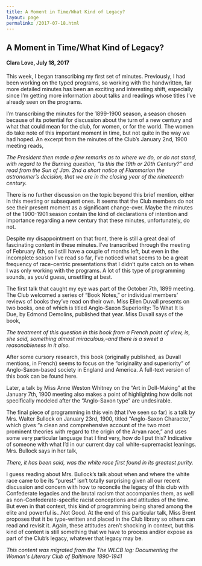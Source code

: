 ```yaml
---
title: A Moment in Time/What Kind of Legacy?
layout: page
permalink: /2017-07-18.html
---
```


## A Moment in Time/What Kind of Legacy?
#### Clara Love, July 18, 2017

This week, I began transcribing my first set of minutes. Previously, I had been working on the typed programs, so working with the handwritten, far more detailed minutes has been an exciting and interesting shift, especially since I’m getting more information about talks and readings whose titles I’ve already seen on the programs.

I’m transcribing the minutes for the 1899-1900 season, a season chosen because of its potential for discussion about the turn of a new century and what that could mean for the club, for women, or for the world. The women do take note of this important moment in time, but not quite in the way we had hoped. An excerpt from the minutes of the Club’s January 2nd, 1900 meeting reads,

*The President then made a few remarks as to where we do, or do not stand, with regard to the Burning question, “Is this the 19th or 20th Century?” and read from the Sun of Jan. 2nd a short notice of Flammarion the astronomer’s decision, that we are in the closing year of the nineteenth century.*

There is no further discussion on the topic beyond this brief mention, either in this meeting or subsequent ones. It seems that the Club members do not see their present moment as a significant change-over. Maybe the minutes of the 1900-1901 season contain the kind of declarations of intention and importance regarding a new century that these minutes, unfortunately, do not.

Despite my disappointment on that front, there is still a great deal of fascinating content in these minutes. I’ve transcribed through the meeting of February 6th, so I still have a couple of months left, but even in the incomplete season I’ve read so far, I’ve noticed what seems to be a great frequency of race-centric presentations that I didn’t quite catch on to when I was only working with the programs. A lot of this type of programming sounds, as you’d guess, unsettling at best.

The first talk that caught my eye was part of the October 7th, 1899 meeting. The Club welcomed a series of “Book Notes,” or individual members’ reviews of books they’ve read on their own. Miss Ellen Duvall presents on two books, one of which is titled Anglo-Saxon Superiority: To What It Is Due, by Edmond Demolins, published that year. Miss Duvall says of the book,

*The treatment of this question in this book from a French point of view, is, she said, something almost miraculous,–and there is a sweet a reasonableness in it also.*

After some cursory research, this book (originally published, as Duvall mentions, in French) seems to focus on the “originality and superiority” of Anglo-Saxon-based society in England and America. A full-text version of this book can be found here.

Later, a talk by Miss Anne Weston Whitney on the “Art in Doll-Making” at the January 7th, 1900 meeting also makes a point of highlighting how dolls not specifically modeled after the “Anglo-Saxon type” are undesirable.

The final piece of programming in this vein (that I’ve seen so far) is a talk by Mrs. Walter Bullock on January 23rd, 1900, titled “Anglo-Saxon Character,” which gives “a clean and comprehensive account of the two most prominent theories with regard to the origin of the Aryan race,” and uses some very particular language that I find very, how do I put this? Indicative of someone with what I’d in our current day call white-supremacist leanings. Mrs. Bullock says in her talk,

*There, it has been said, was the white race first found in its greatest purity.*

I guess reading about Mrs. Bullock’s talk about when and where the white race came to be its “purest” isn’t totally surprising given all our recent discussion and concern with how to reconcile the legacy of this club with Confederate legacies and the brutal racism that accompanies them, as well as non-Confederate-specific racist conceptions and attitudes of the time.  But even in that context, this kind of programming being shared among the elite and powerful is…Not Good. At the end of this particular talk, Miss Brent proposes that it be type-written and placed in the Club library so others can read and revisit it. Again, these attitudes aren’t shocking in context, but this kind of content is still something that we have to process and/or expose as part of the Club’s legacy, whatever that legacy may be.

*This content was migrated from the The WLCB log: Documenting the Woman's Literary Club of Baltimore 1890-1941*